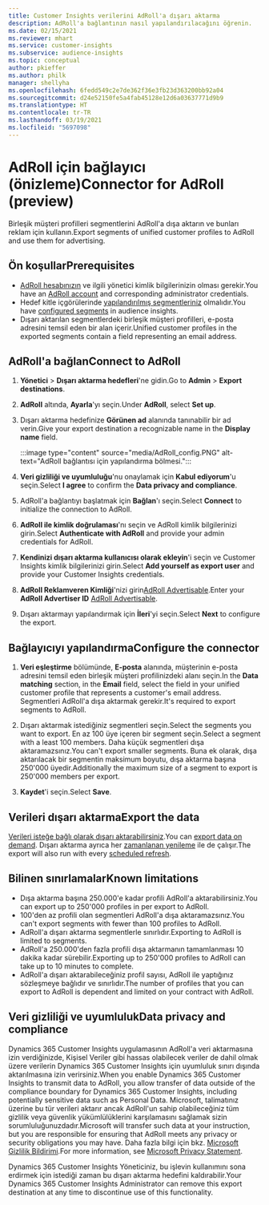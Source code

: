 ```yaml
---
title: Customer Insights verilerini AdRoll'a dışarı aktarma
description: AdRoll'a bağlantının nasıl yapılandırılacağını öğrenin.
ms.date: 02/15/2021
ms.reviewer: mhart
ms.service: customer-insights
ms.subservice: audience-insights
ms.topic: conceptual
author: pkieffer
ms.author: philk
manager: shellyha
ms.openlocfilehash: 6fedd549c2e7de362f36e3fb23d363200bb92a04
ms.sourcegitcommit: d24e52150fe5a4fab45128e12d6a03637771d9b9
ms.translationtype: HT
ms.contentlocale: tr-TR
ms.lasthandoff: 03/19/2021
ms.locfileid: "5697098"
---
```

# <a name="connector-for-adroll-preview"></a><span data-ttu-id="61574-103">AdRoll için bağlayıcı (önizleme)</span><span class="sxs-lookup"><span data-stu-id="61574-103">Connector for AdRoll (preview)</span></span>

<span data-ttu-id="61574-104">Birleşik müşteri profilleri segmentlerini AdRoll'a dışa aktarın ve bunları reklam için kullanın.</span><span class="sxs-lookup"><span data-stu-id="61574-104">Export segments of unified customer profiles to AdRoll and use them for advertising.</span></span> 

## <a name="prerequisites"></a><span data-ttu-id="61574-105">Ön koşullar</span><span class="sxs-lookup"><span data-stu-id="61574-105">Prerequisites</span></span>

-   <span data-ttu-id="61574-106">[AdRoll hesabınızın](https://www.adroll.com/) ve ilgili yönetici kimlik bilgilerinizin olması gerekir.</span><span class="sxs-lookup"><span data-stu-id="61574-106">You have an [AdRoll account](https://www.adroll.com/) and corresponding administrator credentials.</span></span>
-   <span data-ttu-id="61574-107">Hedef kitle içgörülerinde [yapılandırılmış segmentleriniz](segments.md) olmalıdır.</span><span class="sxs-lookup"><span data-stu-id="61574-107">You have [configured segments](segments.md) in audience insights.</span></span>
-   <span data-ttu-id="61574-108">Dışarı aktarılan segmentlerdeki birleşik müşteri profilleri, e-posta adresini temsil eden bir alan içerir.</span><span class="sxs-lookup"><span data-stu-id="61574-108">Unified customer profiles in the exported segments contain a field representing an email address.</span></span>

## <a name="connect-to-adroll"></a><span data-ttu-id="61574-109">AdRoll'a bağlan</span><span class="sxs-lookup"><span data-stu-id="61574-109">Connect to AdRoll</span></span>

1. <span data-ttu-id="61574-110">**Yönetici** > **Dışarı aktarma hedefleri**'ne gidin.</span><span class="sxs-lookup"><span data-stu-id="61574-110">Go to **Admin** > **Export destinations**.</span></span>

1. <span data-ttu-id="61574-111">**AdRoll** altında, **Ayarla**'yı seçin.</span><span class="sxs-lookup"><span data-stu-id="61574-111">Under **AdRoll**, select **Set up**.</span></span>

1. <span data-ttu-id="61574-112">Dışarı aktarma hedefinize **Görünen ad** alanında tanınabilir bir ad verin.</span><span class="sxs-lookup"><span data-stu-id="61574-112">Give your export destination a recognizable name in the **Display name** field.</span></span>

   :::image type="content" source="media/AdRoll_config.PNG" alt-text="AdRoll bağlantısı için yapılandırma bölmesi.":::

1. <span data-ttu-id="61574-114">**Veri gizliliği ve uyumluluğu**'nu onaylamak için **Kabul ediyorum**'u seçin.</span><span class="sxs-lookup"><span data-stu-id="61574-114">Select **I agree** to confirm the **Data privacy and compliance**.</span></span>

1. <span data-ttu-id="61574-115">AdRoll'a bağlantıyı başlatmak için **Bağlan**'ı seçin.</span><span class="sxs-lookup"><span data-stu-id="61574-115">Select **Connect** to initialize the connection to AdRoll.</span></span>

1. <span data-ttu-id="61574-116">**AdRoll ile kimlik doğrulaması**'nı seçin ve AdRoll kimlik bilgilerinizi girin.</span><span class="sxs-lookup"><span data-stu-id="61574-116">Select **Authenticate with AdRoll** and provide your admin credentials for AdRoll.</span></span> 

1. <span data-ttu-id="61574-117">**Kendinizi dışarı aktarma kullanıcısı olarak ekleyin**'i seçin ve Customer Insights kimlik bilgilerinizi girin.</span><span class="sxs-lookup"><span data-stu-id="61574-117">Select **Add yourself as export user** and provide your Customer Insights credentials.</span></span>

1. <span data-ttu-id="61574-118">**AdRoll Reklamveren Kimliği**'nizi girin[AdRoll Advertisable](https://help.adroll.com/hc/en-us/articles/212011838-Advertiser-Profiles).</span><span class="sxs-lookup"><span data-stu-id="61574-118">Enter your **AdRoll Advertiser ID** [AdRoll Advertisable](https://help.adroll.com/hc/en-us/articles/212011838-Advertiser-Profiles).</span></span>

1. <span data-ttu-id="61574-119">Dışarı aktarmayı yapılandırmak için **İleri**'yi seçin.</span><span class="sxs-lookup"><span data-stu-id="61574-119">Select **Next** to configure the export.</span></span>

## <a name="configure-the-connector"></a><span data-ttu-id="61574-120">Bağlayıcıyı yapılandırma</span><span class="sxs-lookup"><span data-stu-id="61574-120">Configure the connector</span></span>

1. <span data-ttu-id="61574-121">**Veri eşleştirme** bölümünde, **E-posta** alanında, müşterinin e-posta adresini temsil eden birleşik müşteri profilinizdeki alanı seçin.</span><span class="sxs-lookup"><span data-stu-id="61574-121">In the **Data matching** section, in the **Email** field, select the field in your unified customer profile that represents a customer's email address.</span></span> <span data-ttu-id="61574-122">Segmentleri AdRoll'a dışa aktarmak gerekir.</span><span class="sxs-lookup"><span data-stu-id="61574-122">It's required to export segments to AdRoll.</span></span>

1. <span data-ttu-id="61574-123">Dışarı aktarmak istediğiniz segmentleri seçin.</span><span class="sxs-lookup"><span data-stu-id="61574-123">Select the segments you want to export.</span></span> <span data-ttu-id="61574-124">En az 100 üye içeren bir segment seçin.</span><span class="sxs-lookup"><span data-stu-id="61574-124">Select a segment with a least 100 members.</span></span> <span data-ttu-id="61574-125">Daha küçük segmentleri dışa aktaramazsınız.</span><span class="sxs-lookup"><span data-stu-id="61574-125">You can't export smaller segments.</span></span> <span data-ttu-id="61574-126">Buna ek olarak, dışa aktarılacak bir segmentin maksimum boyutu, dışa aktarma başına 250'000 üyedir.</span><span class="sxs-lookup"><span data-stu-id="61574-126">Additionally the maximum size of a segment to export is 250'000 members per export.</span></span> 

1. <span data-ttu-id="61574-127">**Kaydet**'i seçin.</span><span class="sxs-lookup"><span data-stu-id="61574-127">Select **Save**.</span></span>

## <a name="export-the-data"></a><span data-ttu-id="61574-128">Verileri dışarı aktarma</span><span class="sxs-lookup"><span data-stu-id="61574-128">Export the data</span></span>

<span data-ttu-id="61574-129">[Verileri isteğe bağlı olarak dışarı aktarabilirsiniz](export-destinations.md).</span><span class="sxs-lookup"><span data-stu-id="61574-129">You can [export data on demand](export-destinations.md).</span></span> <span data-ttu-id="61574-130">Dışarı aktarma ayrıca her [zamanlanan yenileme](system.md#schedule-tab) ile de çalışır.</span><span class="sxs-lookup"><span data-stu-id="61574-130">The export will also run with every [scheduled refresh](system.md#schedule-tab).</span></span>

## <a name="known-limitations"></a><span data-ttu-id="61574-131">Bilinen sınırlamalar</span><span class="sxs-lookup"><span data-stu-id="61574-131">Known limitations</span></span>

- <span data-ttu-id="61574-132">Dışa aktarma başına 250.000'e kadar profili AdRoll'a aktarabilirsiniz.</span><span class="sxs-lookup"><span data-stu-id="61574-132">You can export up to 250'000 profiles in per export to AdRoll.</span></span>
- <span data-ttu-id="61574-133">100'den az profili olan segmentleri AdRoll'a dışa aktaramazsınız.</span><span class="sxs-lookup"><span data-stu-id="61574-133">You can't export segments with fewer than 100 profiles to AdRoll.</span></span> 
- <span data-ttu-id="61574-134">AdRoll'a dışarı aktarma segmentlerle sınırlıdır.</span><span class="sxs-lookup"><span data-stu-id="61574-134">Exporting to AdRoll is limited to segments.</span></span>
- <span data-ttu-id="61574-135">AdRoll'a 250.000'den fazla profili dışa aktarmanın tamamlanması 10 dakika kadar sürebilir.</span><span class="sxs-lookup"><span data-stu-id="61574-135">Exporting up to 250'000 profiles to AdRoll can take up to 10 minutes to complete.</span></span> 
- <span data-ttu-id="61574-136">AdRoll'a dışarı aktarabileceğiniz profil sayısı, AdRoll ile yaptığınız sözleşmeye bağlıdır ve sınırlıdır.</span><span class="sxs-lookup"><span data-stu-id="61574-136">The number of profiles that you can export to AdRoll is dependent and limited on your contract with AdRoll.</span></span>

## <a name="data-privacy-and-compliance"></a><span data-ttu-id="61574-137">Veri gizliliği ve uyumluluk</span><span class="sxs-lookup"><span data-stu-id="61574-137">Data privacy and compliance</span></span>

<span data-ttu-id="61574-138">Dynamics 365 Customer Insights uygulamasının AdRoll'a veri aktarmasına izin verdiğinizde, Kişisel Veriler gibi hassas olabilecek veriler de dahil olmak üzere verilerin Dynamics 365 Customer Insights için uyumluluk sınırı dışında aktarılmasına izin verirsiniz.</span><span class="sxs-lookup"><span data-stu-id="61574-138">When you enable Dynamics 365 Customer Insights to transmit data to AdRoll, you allow transfer of data outside of the compliance boundary for Dynamics 365 Customer Insights, including potentially sensitive data such as Personal Data.</span></span> <span data-ttu-id="61574-139">Microsoft, talimatınız üzerine bu tür verileri aktarır ancak AdRoll'un sahip olabileceğiniz tüm gizlilik veya güvenlik yükümlülüklerini karşılamasını sağlamak sizin sorumluluğunuzdadır.</span><span class="sxs-lookup"><span data-stu-id="61574-139">Microsoft will transfer such data at your instruction, but you are responsible for ensuring that AdRoll meets any privacy or security obligations you may have.</span></span> <span data-ttu-id="61574-140">Daha fazla bilgi için bkz. [Microsoft Gizlilik Bildirimi](https://go.microsoft.com/fwlink/?linkid=396732).</span><span class="sxs-lookup"><span data-stu-id="61574-140">For more information, see [Microsoft Privacy Statement](https://go.microsoft.com/fwlink/?linkid=396732).</span></span>

<span data-ttu-id="61574-141">Dynamics 365 Customer Insights Yöneticiniz, bu işlevin kullanımını sona erdirmek için istediği zaman bu dışarı aktarma hedefini kaldırabilir.</span><span class="sxs-lookup"><span data-stu-id="61574-141">Your Dynamics 365 Customer Insights Administrator can remove this export destination at any time to discontinue use of this functionality.</span></span>
